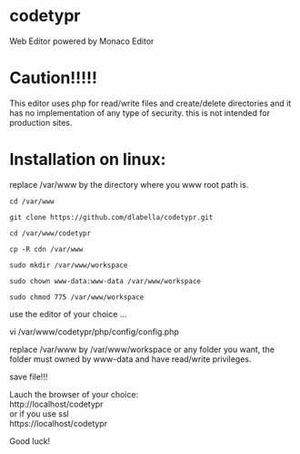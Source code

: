 # codetypr
Web Editor powered by Monaco Editor

# Caution!!!!!

This editor uses php for read/write files and create/delete directories and it has no implementation of any type of security. this is not intended for production sites.

# Installation on linux:

replace /var/www by the directory where you www root path is.
``` 
cd /var/www  

git clone https://github.com/dlabella/codetypr.git  

cd /var/www/codetypr  

cp -R cdn /var/www  

sudo mkdir /var/www/workspace  

sudo chown www-data:www-data /var/www/workspace  

sudo chmod 775 /var/www/workspace  
```
use the editor of your choice ...  

vi /var/www/codetypr/php/config/config.php  

replace /var/www by /var/www/workspace or any folder you want, the folder must owned by www-data and have read/write privileges.  

save file!!!

Lauch the browser of your choice:  
 http://localhost/codetypr  
 or if you use ssl  
 https://localhost/codetypr  

Good luck!

